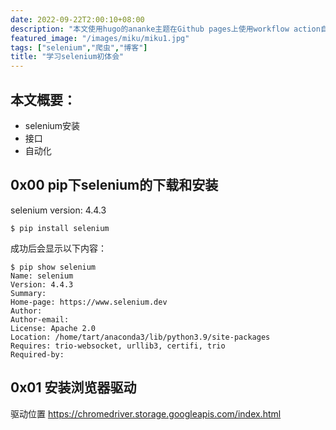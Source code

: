 ```yaml
---
date: 2022-09-22T2:00:10+08:00
description: "本文使用hugo的ananke主题在Github pages上使用workflow action自动生成和部署博客"
featured_image: "/images/miku/miku1.jpg"
tags: ["selenium","爬虫","博客"]
title: "学习selenium初体会"
---
```


## 本文概要：
- selenium安装
- 接口
- 自动化


## 0x00 pip下selenium的下载和安装

selenium version: 4.4.3

```shell
$ pip install selenium
```

成功后会显示以下内容：

```shell
$ pip show selenium
Name: selenium
Version: 4.4.3
Summary: 
Home-page: https://www.selenium.dev
Author: 
Author-email: 
License: Apache 2.0
Location: /home/tart/anaconda3/lib/python3.9/site-packages
Requires: trio-websocket, urllib3, certifi, trio
Required-by: 
```


## 0x01 安装浏览器驱动

驱动位置 https://chromedriver.storage.googleapis.com/index.html